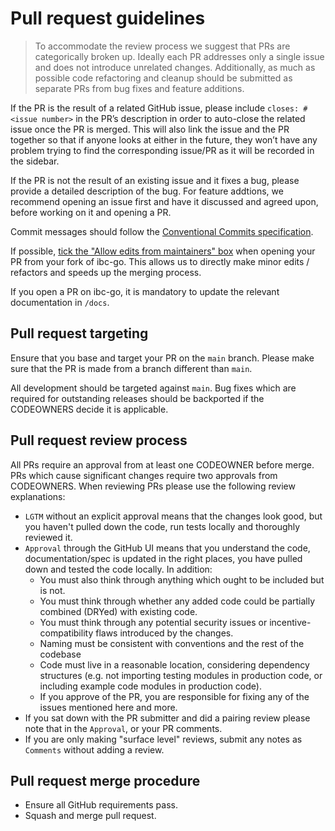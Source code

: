 # Pull request guidelines

> To accommodate the review process we suggest that PRs are categorically broken up. Ideally each PR addresses only a single issue and does not introduce unrelated changes. Additionally, as much as possible code refactoring and cleanup should be submitted as separate PRs from bug fixes and feature additions.

If the PR is the result of a related GitHub issue, please include `closes: #<issue number>` in the PR’s description in order to auto-close the related issue once the PR is merged. This will also link the issue and the PR together so that if anyone looks at either in the future, they won’t have any problem trying to find the corresponding issue/PR as it will be recorded in the sidebar.

If the PR is not the result of an existing issue and it fixes a bug, please provide a detailed description of the bug. For feature addtions, we recommend opening an issue first and have it discussed and agreed upon, before working on it and opening a PR.

Commit messages should follow the [Conventional Commits specification](https://www.conventionalcommits.org/en/v1.0.0/).

If possible, [tick the "Allow edits from maintainers" box](https://docs.github.com/en/pull-requests/collaborating-with-pull-requests/working-with-forks/allowing-changes-to-a-pull-request-branch-created-from-a-fork) when opening your PR from your fork of ibc-go. This allows us to directly make minor edits / refactors and speeds up the merging process.

If you open a PR on ibc-go, it is mandatory to update the relevant documentation in `/docs`.

## Pull request targeting

Ensure that you base and target your PR on the `main` branch. Please make sure that the PR is made from a branch different than `main`.

All development should be targeted against `main`. Bug fixes which are required for outstanding releases should be backported if the CODEOWNERS decide it is applicable. 

## Pull request review process

All PRs require an approval from at least one CODEOWNER before merge. PRs which cause significant changes require two approvals from CODEOWNERS. When reviewing PRs please use the following review explanations:

- `LGTM` without an explicit approval means that the changes look good, but you haven't pulled down the code, run tests locally and thoroughly reviewed it.
- `Approval` through the GitHub UI means that you understand the code, documentation/spec is updated in the right places, you have pulled down and tested the code locally. In addition:
  - You must also think through anything which ought to be included but is not.
  - You must think through whether any added code could be partially combined (DRYed) with existing code.
  - You must think through any potential security issues or incentive-compatibility flaws introduced by the changes.
  - Naming must be consistent with conventions and the rest of the codebase
  - Code must live in a reasonable location, considering dependency structures (e.g. not importing testing modules in production code, or including example code modules in production code).
  - If you approve of the PR, you are responsible for fixing any of the issues mentioned here and more.
- If you sat down with the PR submitter and did a pairing review please note that in the `Approval`, or your PR comments.
- If you are only making "surface level" reviews, submit any notes as `Comments` without adding a review.

## Pull request merge procedure

- Ensure all GitHub requirements pass.
- Squash and merge pull request.
